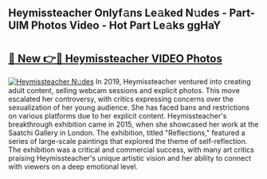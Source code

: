 ## Heymissteacher Onlyf𝚊ns Le𝚊ked N𝚞des - Part-UIM Photos Video - Hot Part Le𝚊ks ggHaY

# <h2><a href="http://ac13284.deff.icu/?id=Heymissteacher">🔗 New 👉🔴 Heymissteacher VIDEO Photos</a></h2>

[![Heymissteacher N𝚞des](https://i.imgur.com/rIISA9y.gif)](http://ac13284.deff.icu/?id=Heymissteacher)
In 2019, Heymissteacher ventured into creating adult content, selling webcam sessions and explicit photos. This move escalated her controversy, with critics expressing concerns over the sexualization of her young audience. She has faced bans and restrictions on various platforms due to her explicit content. Heymissteacher's breakthrough exhibition came in 2015, when she showcased her work at the Saatchi Gallery in London. The exhibition, titled "Reflections," featured a series of large-scale paintings that explored the theme of self-reflection. The exhibition was a critical and commercial success, with many art critics praising Heymissteacher's unique artistic vision and her ability to connect with viewers on a deep emotional level.

